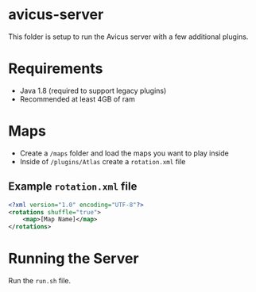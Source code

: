 # avicus-server
This folder is setup to run the Avicus server with a few additional plugins.

# Requirements
- Java 1.8 (required to support legacy plugins)
- Recommended at least 4GB of ram

# Maps
- Create a `/maps` folder and load the maps you want to play inside
- Inside of `/plugins/Atlas` create a `rotation.xml` file

## Example `rotation.xml` file
```xml
<?xml version="1.0" encoding="UTF-8"?>
<rotations shuffle="true">
    <map>[Map Name]</map>
</rotations>
```

# Running the Server
Run the `run.sh` file.
